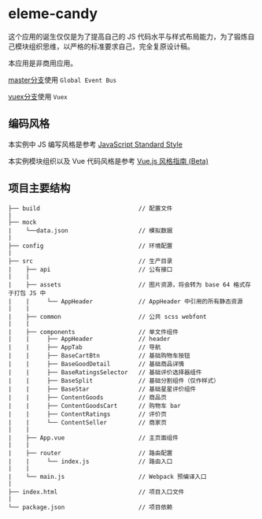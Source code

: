 # eleme-candy

这个应用的诞生仅仅是为了提高自己的 JS 代码水平与样式布局能力，为了锻炼自己模块组织思维，以严格的标准要求自己，完全复原设计稿。

本应用是非商用应用。

[master分支][master]使用 `Global Event Bus`

[vuex分支][vuex]使用 `Vuex`

## 编码风格

本实例中 JS 编写风格是参考 [JavaScript Standard Style][standard]

本实例模块组织以及 Vue 代码风格是参考 [Vue.js 风格指南 (Beta)][vue-style]

## 项目主要结构

```
├── build                            // 配置文件
|
├── mock
|    └──data.json                    // 模拟数据
|
├── config                           // 环境配置
|
├── src                              // 生产目录
|    ├── api                         // 公有接口
|    |
|    ├── assets                      // 图片资源，将会转为 base 64 格式存于打包 JS 中
|    |     └── AppHeader             // AppHeader 中引用的所有静态资源
|    |
|    ├── common                      // 公共 scss webfont
|    |
|    ├── components                  // 单文件组件
|    |     ├── AppHeader             // header
|    |     ├── AppTab                // 导航
|    |     ├── BaseCartBtn           // 基础购物车按钮
|    |     ├── BaseGoodDetail        // 基础商品详情
|    |     ├── BaseRatingsSelector   // 基础评价选择器组件
|    |     ├── BaseSplit             // 基础分割组件（仅作样式）
|    |     ├── BaseStar              // 基础星星评价组件
|    |     ├── ContentGoods          // 商品页
|    |     ├── ContentGoodsCart      // 购物车 bar
|    |     ├── ContentRatings        // 评价页
|    |     └── ContentSeller         // 商家页
|    |
|    ├── App.vue                     // 主页面组件
|    |
|    ├── router                      // 路由配置
|    |     └── index.js              // 路由入口
|    |
|    └── main.js                     // Webpack 预编译入口
|
├── index.html                       // 项目入口文件
|
└── package.json                     // 项目依赖
```


[standard]:https://github.com/standard/standard

[vue-style]:https://cn.vuejs.org/v2/style-guide/

[master]:https://github.com/lbwa/eleme-candy/tree/master

[vuex]:https://github.com/lbwa/eleme-candy/tree/vuex